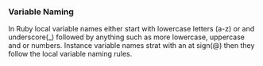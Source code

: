 ### Variable Naming
In Ruby local variable names either start with lowercase letters (a-z) or and underscore(_) followed by anything
such as more lowercase, uppercase and or numbers. Instance variable names strat with an at sign(@) then they follow
the local variable naming rules. 

